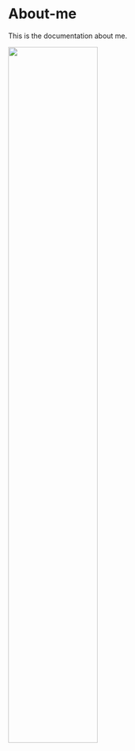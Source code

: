 # About-me
This is the documentation 
about me. 

<div align="left">
      <a href="https://youtu.be/JC6iWN1Ujpg">
         <img src="https://img.youtube.com/vi/JC6iWN1Ujpg/0.jpg" style="width:60%;">
      </a>
</div>
